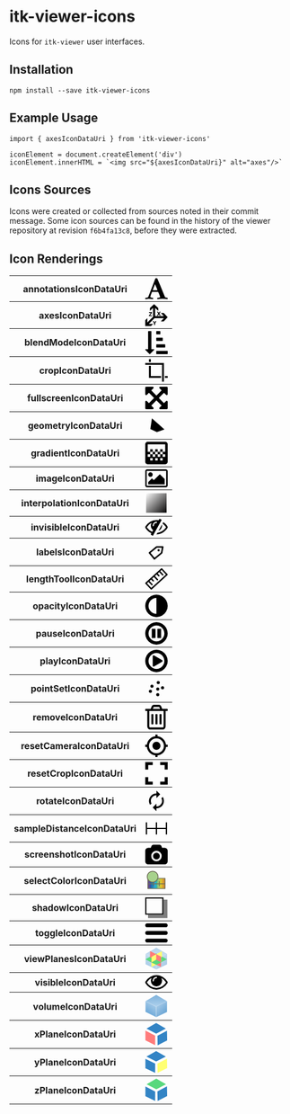 # itk-viewer-icons

Icons for `itk-viewer` user interfaces.

## Installation

```
npm install --save itk-viewer-icons
```

## Example Usage

```
import { axesIconDataUri } from 'itk-viewer-icons'

iconElement = document.createElement('div')
iconElement.innerHTML = `<img src="${axesIconDataUri}" alt="axes"/>`
```

## Icons Sources

Icons were created or collected from sources noted in their commit message.
Some icon sources can be found in the history of the viewer repository at
revision `f6b4fa13c8`, before they were extracted.

## Icon Renderings


<table>
  <tr>
    <th>annotationsIconDataUri</th>
    <th><img src="data:image/svg+xml,%3csvg xmlns='http://www.w3.org/2000/svg' viewBox='0 0 1664 1536'%3e%3cpath d='M725 431L555 881q33 0 136.5 2t160.5 2q19 0 57-2-87-253-184-452zM0 1536l2-79q23-7 56-12.5t57-10.5 49.5-14.5 44.5-29 31-50.5l237-616L757 0h128q8 14 11 21l205 480q33 78 106 257.5t114 274.5q15 34 58 144.5t72 168.5q20 45 35 57 19 15 88 29.5t84 20.5q6 38 6 57 0 4-.5 13t-.5 13q-63 0-190-8t-191-8q-76 0-215 7t-178 8q0-43 4-78l131-28q1 0 12.5-2.5t15.5-3.5 14.5-4.5 15-6.5 11-8 9-11 2.5-14q0-16-31-96.5t-72-177.5-42-100l-450-2q-26 58-76.5 195.5T382 1361q0 22 14 37.5t43.5 24.5 48.5 13.5 57 8.5 41 4q1 19 1 58 0 9-2 27-58 0-174.5-10T236 1514q-8 0-26.5 4t-21.5 4q-80 14-188 14z'/%3e%3c/svg%3e" width="40" alt="annotationsIconDataUri"/></th>
  </tr>
  <tr>
    <th>axesIconDataUri</th>
    <th><img src="data:image/svg+xml,%3csvg xmlns='http://www.w3.org/2000/svg' viewBox='0 0 43 41.91699981689453'%3e%3cpath d='M15 24.089V7.375L9 13V7.5L17 0l8 7.5V13l-6-5.625v15.542h16.625l-5.625-6h5.5l7.5 8-7.5 8H30l5.625-6H17.828l-11 11H15l-4 4H0v-11l4-4v8.172l11-11zm6.253 8.361L18.8 37.262v2.655h-1.707v-2.625l-2.346-4.842h1.921l1.195 2.785.17.61h.022l.165-.588 1.252-2.807h1.781zm8.267-10.533h-2.03l-1.308-2.432-.154-.5h-.021l-.175.522-1.314 2.41H22.48l2.42-3.733-2.207-3.734h2.079l1.083 2.239.227.63h.021l.235-.65 1.194-2.219h1.881l-2.235 3.702 2.342 3.765zm-16.48 1H6.96v-.985l3.875-5.095H7.28V15.45h5.76v.955L9.248 21.53h3.792v1.387z'/%3e%3c/svg%3e" width="40" alt="axesIconDataUri"/></th>
  </tr>
  <tr>
    <th>blendModeIconDataUri</th>
    <th><img src="data:image/svg+xml,%3csvg xmlns='http://www.w3.org/2000/svg' viewBox='0 0 1763.3333740234375 1792'%3e%3cpath d='M707.333 1440q0 12-10 24l-319 319q-10 9-23 9-12 0-23-9l-320-320q-15-16-7-35 8-20 30-20h192V32q0-14 9-23t23-9h192q14 0 23 9t9 23v1376h192q14 0 23 9t9 23zm1056 128v192q0 14-9 23t-23 9h-832q-14 0-23-9t-9-23v-192q0-14 9-23t23-9h832q14 0 23 9t9 23zm-192-512v192q0 14-9 23t-23 9h-640q-14 0-23-9t-9-23v-192q0-14 9-23t23-9h640q14 0 23 9t9 23zm-192-512v192q0 14-9 23t-23 9h-448q-14 0-23-9t-9-23V544q0-14 9-23t23-9h448q14 0 23 9t9 23zm-192-512v192q0 14-9 23t-23 9h-256q-14 0-23-9t-9-23V32q0-14 9-23t23-9h256q14 0 23 9t9 23z'/%3e%3c/svg%3e" width="40" alt="blendModeIconDataUri"/></th>
  </tr>
  <tr>
    <th>cropIconDataUri</th>
    <th><img src="data:image/svg+xml,%3csvg xmlns='http://www.w3.org/2000/svg' viewBox='0 0 384 384'%3e%3cpath d='M64 0h32v48H64zm32 288V112H64v208h208v-32zm240 0h48v32h-48z'/%3e%3cpath d='M0 64v32h288v288h32V64z'/%3e%3c/svg%3e" width="40" alt="cropIconDataUri"/></th>
  </tr>
  <tr>
    <th>fullscreenIconDataUri</th>
    <th><img src="data:image/svg+xml,%3csvg xmlns='http://www.w3.org/2000/svg' viewBox='0 0 1536 1536'%3e%3cpath d='M1283 413L928 768l355 355 144-144q29-31 70-14 39 17 39 59v448q0 26-19 45t-45 19h-448q-42 0-59-40-17-39 14-69l144-144-355-355-355 355 144 144q31 30 14 69-17 40-59 40H64q-26 0-45-19t-19-45v-448q0-42 40-59 39-17 69 14l144 144 355-355-355-355-144 144q-19 19-45 19-12 0-24-5-40-17-40-59V64q0-26 19-45T64 0h448q42 0 59 40 17 39-14 69L413 253l355 355 355-355-144-144q-31-30-14-69 17-40 59-40h448q26 0 45 19t19 45v448q0 42-39 59-13 5-25 5-26 0-45-19z'/%3e%3c/svg%3e" width="40" alt="fullscreenIconDataUri"/></th>
  </tr>
  <tr>
    <th>geometryIconDataUri</th>
    <th><img src="data:image/svg+xml,%3c%3fxml version='1.0' encoding='utf-8'%3f%3e %3c!-- Generator: Adobe Illustrator 23.0.1%2c SVG Export Plug-In . SVG Version: 6.00 Build 0) --%3e %3csvg version='1.1' id='Layer_1' xmlns='http://www.w3.org/2000/svg' xmlns:xlink='http://www.w3.org/1999/xlink' x='0px' y='0px' viewBox='0 0 100 100' style='enable-background:new 0 0 100 100%3b' xml:space='preserve'%3e %3cpolygon points='22.8%2c65.8 29.9%2c18.1 85.7%2c67.4 51.9%2c79.5 '/%3e %3c/svg%3e" width="40" alt="geometryIconDataUri"/></th>
  </tr>
  <tr>
    <th>gradientIconDataUri</th>
    <th><img src="data:image/svg+xml,%3csvg xmlns='http://www.w3.org/2000/svg' viewBox='0 0 36 36'%3e%3cpath d='M16 12h4v4h-4zm-4 4h4v4h-4zm8 0h4v4h-4zm4-4h4v4h-4zM8 12h4v4H8zM32 0H4C1.8 0 0 1.8 0 4v28c0 2.2 1.8 4 4 4h28c2.2 0 4-1.8 4-4V4c0-2.2-1.8-4-4-4zM12 30H8v-4h4v4zm8 0h-4v-4h4v4zm8 0h-4v-4h4v4zm4-14h-4v4h4v4h-4v-4h-4v4h-4v-4h-4v4h-4v-4H8v4H4v-4h4v-4H4V4h28v12z'/%3e%3c/svg%3e" width="40" alt="gradientIconDataUri"/></th>
  </tr>
  <tr>
    <th>imageIconDataUri</th>
    <th><img src="data:image/svg+xml,%3csvg xmlns='http://www.w3.org/2000/svg' viewBox='0 0 1920 1536'%3e%3cpath d='M640 448q0 80-56 136t-136 56-136-56-56-136 56-136 136-56 136 56 56 136zm1024 384v448H256v-192l320-320 160 160 512-512zm96-704H160q-13 0-22.5 9.5T128 160v1216q0 13 9.5 22.5t22.5 9.5h1600q13 0 22.5-9.5t9.5-22.5V160q0-13-9.5-22.5T1760 128zm160 32v1216q0 66-47 113t-113 47H160q-66 0-113-47T0 1376V160Q0 94 47 47T160 0h1600q66 0 113 47t47 113z'/%3e%3c/svg%3e" width="40" alt="imageIconDataUri"/></th>
  </tr>
  <tr>
    <th>interpolationIconDataUri</th>
    <th><img src="data:image/svg+xml,%3c%3fxml version='1.0' encoding='UTF-8' standalone='no'%3f%3e %3c!DOCTYPE svg PUBLIC '-//W3C//DTD SVG 1.1//EN' 'http://www.w3.org/Graphics/SVG/1.1/DTD/svg11.dtd'%3e %3csvg version='1.1' xmlns='http://www.w3.org/2000/svg' xmlns:xlink='http://www.w3.org/1999/xlink' preserveAspectRatio='xMidYMid meet' viewBox='24.474820143884916 11.75539568345329 107.73381294964032 102.35251798561154' width='102.73' height='97.35'%3e%3cdefs%3e%3cpath d='M26.47 13.76L129.21 13.76L129.21 111.11L26.47 111.11L26.47 13.76Z' id='a3ZYhJlju'%3e%3c/path%3e%3clinearGradient id='gradientbexcZGM80' gradientUnits='userSpaceOnUse' x1='27.65' y1='13.76' x2='129.21' y2='111.57'%3e%3cstop style='stop-color: white%3bstop-opacity: 1' offset='0%25'%3e%3c/stop%3e%3cstop style='stop-color: %23010000%3bstop-opacity: 1' offset='100%25'%3e%3c/stop%3e%3c/linearGradient%3e%3c/defs%3e%3cg%3e%3cg%3e%3cuse xlink:href='%23a3ZYhJlju' opacity='1' fill='url(%23gradientbexcZGM80)'%3e%3c/use%3e%3cg%3e%3cuse xlink:href='%23a3ZYhJlju' opacity='1' fill-opacity='0' stroke='white' stroke-width='4' stroke-opacity='1'%3e%3c/use%3e%3c/g%3e%3c/g%3e%3c/g%3e%3c/svg%3e" width="40" alt="interpolationIconDataUri"/></th>
  </tr>
  <tr>
    <th>invisibleIconDataUri</th>
    <th><img src="data:image/svg+xml,%3csvg xmlns='http://www.w3.org/2000/svg' viewBox='0 0 1792 1344'%3e%3cpath d='M555 1047l78-141q-87-63-136-159t-49-203q0-121 61-225-229 117-381 353 167 258 427 375zm389-759q0-20-14-34t-34-14q-125 0-214.5 89.5T592 544q0 20 14 34t34 14 34-14 14-34q0-86 61-147t147-61q20 0 34-14t14-34zm363-191q0 7-1 9-105 188-315 566t-316 567l-49 89q-10 16-28 16-12 0-134-70-16-10-16-28 0-12 44-87-143-65-263.5-173T20 741Q0 710 0 672t20-69q153-235 380-371T896 96q89 0 180 17l54-97q10-16 28-16 5 0 18 6t31 15.5 33 18.5 31.5 18.5T1291 70q16 10 16 27zm37 447q0 139-79 253.5T1056 962l280-502q8 45 8 84zm448 128q0 35-20 69-39 64-109 145-150 172-347.5 267T896 1248l74-132q212-18 392.5-137T1664 672q-115-179-282-294l63-112q95 64 182.5 153T1772 603q20 34 20 69z'/%3e%3c/svg%3e" width="40" alt="invisibleIconDataUri"/></th>
  </tr>
  <tr>
    <th>labelsIconDataUri</th>
    <th><img src="data:image/svg+xml,%3c%3fxml version='1.0' encoding='utf-8'%3f%3e %3csvg version='1.1' id='Layer_1' xmlns='http://www.w3.org/2000/svg' xmlns:xlink='http://www.w3.org/1999/xlink' x='0px' y='0px' viewBox='0 0 100 100' style='enable-background:new 0 0 100 100%3b' xml:space='preserve'%3e %3ccircle cx='59.6' cy='42.7' r='4.9'/%3e %3cpath d='M41.1%2c84.2c-1%2c0-2-0.4-2.7-1.3l-22-26.7c-1.2-1.5-1-3.7%2c0.5-4.9l31.9-26.4c0.6-0.5%2c1.4-0.8%2c2.2-0.8c0%2c0%2c0%2c0%2c0%2c0l27.1%2c0.1 c1%2c0%2c2%2c0.5%2c2.7%2c1.3c0.7%2c0.8%2c0.9%2c1.9%2c0.7%2c2.9L76.5%2c55c-0.2%2c0.8-0.6%2c1.5-1.2%2c2L43.3%2c83.4C42.7%2c83.9%2c41.9%2c84.2%2c41.1%2c84.2z M24%2c54.5 l17.6%2c21.3l28.3-23.3l4-21.2l-21.6-0.1L24%2c54.5z'/%3e %3c/svg%3e" width="40" alt="labelsIconDataUri"/></th>
  </tr>
  <tr>
    <th>lengthToolIconDataUri</th>
    <th><img src="data:image/svg+xml,%3c%3fxml version='1.0' encoding='UTF-8' standalone='no'%3f%3e %3csvg xmlns:dc='http://purl.org/dc/elements/1.1/' xmlns:cc='http://creativecommons.org/ns%23' xmlns:rdf='http://www.w3.org/1999/02/22-rdf-syntax-ns%23' xmlns:svg='http://www.w3.org/2000/svg' xmlns='http://www.w3.org/2000/svg' version='1.1' id='svg2' viewBox='0 0 62.221396 60.130392' height='16.970133mm' width='17.560261mm'%3e %3cdefs id='defs4' /%3e %3cmetadata id='metadata7'%3e %3crdf:RDF%3e %3ccc:Work rdf:about=''%3e %3cdc:format%3eimage/svg%2bxml%3c/dc:format%3e %3cdc:type rdf:resource='http://purl.org/dc/dcmitype/StillImage' /%3e %3cdc:title%3e%3c/dc:title%3e %3c/cc:Work%3e %3c/rdf:RDF%3e %3c/metadata%3e %3cg transform='translate(-204.3732%2c-426.67465)' id='layer1'%3e %3crect transform='matrix(0.67893789%2c0.73419571%2c-0.73419571%2c0.67893789%2c0%2c0)' y='107.51627' x='484.44534' height='59.38089' width='21.540062' id='rect4140' style='fill:none%3bfill-opacity:1%3bstroke:black%3bstroke-width:4%3bstroke-linecap:round%3bstroke-linejoin:round%3bstroke-miterlimit:4%3bstroke-dasharray:none%3bstroke-dashoffset:0%3bstroke-opacity:1' /%3e %3cpath id='path4148' d='m 243.29116%2c434.92064 c 3.16419%2c3.42172 6.32839%2c6.84344 9.49258%2c10.26516' style='fill:none%3bfill-rule:evenodd%3bstroke:black%3bstroke-width:4%3bstroke-linecap:round%3bstroke-linejoin:miter%3bstroke-miterlimit:4%3bstroke-dasharray:none%3bstroke-opacity:1' /%3e %3cpath id='path4148-3-5' d='m 236.26734%2c441.53481 c 1.96377%2c2.12361 3.92755%2c4.24722 5.89132%2c6.37082' style='fill:none%3bfill-rule:evenodd%3bstroke:black%3bstroke-width:4%3bstroke-linecap:round%3bstroke-linejoin:miter%3bstroke-miterlimit:4%3bstroke-dasharray:none%3bstroke-opacity:1' /%3e %3cpath id='path4148-3' d='m 228.61436%2c448.49077 c 3.16419%2c3.42172 6.32839%2c6.84345 9.49259%2c10.26516' style='fill:none%3bfill-rule:evenodd%3bstroke:black%3bstroke-width:4%3bstroke-linecap:round%3bstroke-linejoin:miter%3bstroke-miterlimit:4%3bstroke-dasharray:none%3bstroke-opacity:1' /%3e %3cpath id='path4148-3-5-5' d='m 220.76246%2c455.75236 c 1.96378%2c2.12361 3.92756%2c4.24721 5.89133%2c6.37081' style='fill:none%3bfill-rule:evenodd%3bstroke:black%3bstroke-width:4%3bstroke-linecap:round%3bstroke-linejoin:miter%3bstroke-miterlimit:4%3bstroke-dasharray:none%3bstroke-opacity:1' /%3e %3cpath id='path4148-6' d='m 213.55887%2c462.41313 c 3.16419%2c3.42173 6.32839%2c6.84345 9.49258%2c10.26518' style='fill:none%3bfill-rule:evenodd%3bstroke:black%3bstroke-width:4%3bstroke-linecap:round%3bstroke-linejoin:miter%3bstroke-miterlimit:4%3bstroke-dasharray:none%3bstroke-opacity:1' /%3e %3c/g%3e %3c/svg%3e" width="40" alt="lengthToolIconDataUri"/></th>
  </tr>
  <tr>
    <th>opacityIconDataUri</th>
    <th><img src="data:image/svg+xml,%3csvg xmlns='http://www.w3.org/2000/svg' viewBox='0 0 1536 1536'%3e%3cpath d='M768 1312V224q-148 0-273 73T297 495t-73 273 73 273 198 198 273 73zm768-544q0 209-103 385.5T1153.5 1433 768 1536t-385.5-103T103 1153.5 0 768t103-385.5T382.5 103 768 0t385.5 103T1433 382.5 1536 768z'/%3e%3c/svg%3e" width="40" alt="opacityIconDataUri"/></th>
  </tr>
  <tr>
    <th>pauseIconDataUri</th>
    <th><img src="data:image/svg+xml,%3csvg xmlns='http://www.w3.org/2000/svg' viewBox='0 0 1536 1536'%3e%3cpath d='M768 0q209 0 385.5 103T1433 382.5 1536 768t-103 385.5-279.5 279.5T768 1536t-385.5-103T103 1153.5 0 768t103-385.5T382.5 103 768 0zm0 1312q148 0 273-73t198-198 73-273-73-273-198-198-273-73-273 73-198 198-73 273 73 273 198 198 273 73zm96-224q-14 0-23-9t-9-23V480q0-14 9-23t23-9h192q14 0 23 9t9 23v576q0 14-9 23t-23 9H864zm-384 0q-14 0-23-9t-9-23V480q0-14 9-23t23-9h192q14 0 23 9t9 23v576q0 14-9 23t-23 9H480z'/%3e%3c/svg%3e" width="40" alt="pauseIconDataUri"/></th>
  </tr>
  <tr>
    <th>playIconDataUri</th>
    <th><img src="data:image/svg+xml,%3csvg xmlns='http://www.w3.org/2000/svg' viewBox='0 0 1536 1536'%3e%3cpath d='M1184 768q0 37-32 55l-544 320q-15 9-32 9-16 0-32-8-32-19-32-56V448q0-37 32-56 33-18 64 1l544 320q32 18 32 55zm128 0q0-148-73-273t-198-198-273-73-273 73-198 198-73 273 73 273 198 198 273 73 273-73 198-198 73-273zm224 0q0 209-103 385.5T1153.5 1433 768 1536t-385.5-103T103 1153.5 0 768t103-385.5T382.5 103 768 0t385.5 103T1433 382.5 1536 768z'/%3e%3c/svg%3e" width="40" alt="playIconDataUri"/></th>
  </tr>
  <tr>
    <th>pointSetIconDataUri</th>
    <th><img src="data:image/svg+xml,%3c%3fxml version='1.0' encoding='utf-8'%3f%3e %3c!-- Generator: Adobe Illustrator 23.0.1%2c SVG Export Plug-In . SVG Version: 6.00 Build 0) --%3e %3csvg version='1.1' id='Layer_1' xmlns='http://www.w3.org/2000/svg' xmlns:xlink='http://www.w3.org/1999/xlink' x='0px' y='0px' viewBox='0 0 100 100' style='enable-background:new 0 0 100 100%3b' xml:space='preserve'%3e %3ccircle cx='58.1' cy='23.5' r='6.9'/%3e %3ccircle cx='55.8' cy='52.5' r='6.9'/%3e %3ccircle cx='30' cy='39.8' r='6.9'/%3e %3ccircle cx='23.1' cy='62.6' r='6.9'/%3e %3ccircle cx='55.8' cy='77.6' r='6.9'/%3e %3ccircle cx='77.2' cy='46.7' r='6.9'/%3e %3c/svg%3e" width="40" alt="pointSetIconDataUri"/></th>
  </tr>
  <tr>
    <th>removeIconDataUri</th>
    <th><img src="data:image/svg+xml,%3csvg xmlns='http://www.w3.org/2000/svg' viewBox='0 0 1408 1536'%3e%3cpath d='M512 608v576q0 14-9 23t-23 9h-64q-14 0-23-9t-9-23V608q0-14 9-23t23-9h64q14 0 23 9t9 23zm256 0v576q0 14-9 23t-23 9h-64q-14 0-23-9t-9-23V608q0-14 9-23t23-9h64q14 0 23 9t9 23zm256 0v576q0 14-9 23t-23 9h-64q-14 0-23-9t-9-23V608q0-14 9-23t23-9h64q14 0 23 9t9 23zm128 724V384H256v948q0 22 7 40.5t14.5 27 10.5 8.5h832q3 0 10.5-8.5t14.5-27 7-40.5zM480 256h448l-48-117q-7-9-17-11H546q-10 2-17 11zm928 32v64q0 14-9 23t-23 9h-96v948q0 83-47 143.5t-113 60.5H288q-66 0-113-58.5T128 1336V384H32q-14 0-23-9t-9-23v-64q0-14 9-23t23-9h309l70-167q15-37 54-63t79-26h320q40 0 79 26t54 63l70 167h309q14 0 23 9t9 23z'/%3e%3c/svg%3e" width="40" alt="removeIconDataUri"/></th>
  </tr>
  <tr>
    <th>resetCameraIconDataUri</th>
    <th><img src="data:image/svg+xml,%3csvg xmlns='http://www.w3.org/2000/svg' viewBox='0 0 448 448'%3e%3cpath d='M224 144c-44.004 0-80.001 36-80.001 80 0 44.004 35.997 80 80.001 80 44.005 0 79.999-35.996 79.999-80 0-44-35.994-80-79.999-80zm190.938 58.667c-9.605-88.531-81.074-160-169.605-169.599V0h-42.666v33.067c-88.531 9.599-160 81.068-169.604 169.599H0v42.667h33.062c9.604 88.531 81.072 160 169.604 169.604V448h42.666v-33.062c88.531-9.604 160-81.073 169.605-169.604H448v-42.667h-33.062zM224 373.333c-82.137 0-149.334-67.198-149.334-149.333 0-82.136 67.197-149.333 149.334-149.333 82.135 0 149.332 67.198 149.332 149.333S306.135 373.333 224 373.333z'/%3e%3c/svg%3e" width="40" alt="resetCameraIconDataUri"/></th>
  </tr>
  <tr>
    <th>resetCropIconDataUri</th>
    <th><img src="data:image/svg+xml,%3csvg xmlns='http://www.w3.org/2000/svg' viewBox='0 0 384 384'%3e%3cpath d='M332.795 332.8H256V384h128V256h-51.205zm.005-281.595V128H384V0H256v51.205zM51.205 51.2H128V0H0v128h51.205zM51.2 332.795V256H0v128h128v-51.205z'/%3e%3c/svg%3e" width="40" alt="resetCropIconDataUri"/></th>
  </tr>
  <tr>
    <th>rotateIconDataUri</th>
    <th><img src="data:image/svg+xml,%3csvg xmlns='http://www.w3.org/2000/svg' width='24' height='24' viewBox='0 0 24 24'%3e%3cpath d='M12 6v3l4-4-4-4v3c-4.42 0-8 3.58-8 8 0 1.57.46 3.03 1.24 4.26L6.7 14.8c-.45-.83-.7-1.79-.7-2.8 0-3.31 2.69-6 6-6zm6.76 1.74L17.3 9.2c.44.84.7 1.79.7 2.8 0 3.31-2.69 6-6 6v-3l-4 4 4 4v-3c4.42 0 8-3.58 8-8 0-1.57-.46-3.03-1.24-4.26z'/%3e%3c/svg%3e" width="40" alt="rotateIconDataUri"/></th>
  </tr>
  <tr>
    <th>sampleDistanceIconDataUri</th>
    <th><img src="data:image/svg+xml,%3csvg viewBox='0 0 180 180' xmlns='http://www.w3.org/2000/svg'%3e%3cg stroke='black' stroke-width='10' fill='none' fill-rule='evenodd' stroke-linecap='square'%3e%3cpath d='M10 90h160M10 133.488V47M170 133.488V47M90 133.488V47'/%3e%3c/g%3e%3c/svg%3e" width="40" alt="sampleDistanceIconDataUri"/></th>
  </tr>
  <tr>
    <th>screenshotIconDataUri</th>
    <th><img src="data:image/svg+xml,%3csvg xmlns='http://www.w3.org/2000/svg' viewBox='0 0 1920 1664'%3e%3cpath d='M960 672q119 0 203.5 84.5T1248 960t-84.5 203.5T960 1248t-203.5-84.5T672 960t84.5-203.5T960 672zm704-416q106 0 181 75t75 181v896q0 106-75 181t-181 75H256q-106 0-181-75T0 1408V512q0-106 75-181t181-75h224l51-136q19-49 69.5-84.5T704 0h512q53 0 103.5 35.5T1389 120l51 136h224zM960 1408q185 0 316.5-131.5T1408 960t-131.5-316.5T960 512 643.5 643.5 512 960t131.5 316.5T960 1408z'/%3e%3c/svg%3e" width="40" alt="screenshotIconDataUri"/></th>
  </tr>
  <tr>
    <th>selectColorIconDataUri</th>
    <th><img src="data:image/svg+xml,%3csvg id='Layer_1' data-name='Layer 1' xmlns='http://www.w3.org/2000/svg' viewBox='0 0 64 64'%3e%3ctitle%3eSVG_Artboards%3c/title%3e%3crect x='17.52' y='15.45' width='28.97' height='49.1' transform='translate(72 8) rotate(90)' style='fill:%23a7d28c%3bstroke:%236f6f59%3bstroke-linecap:round%3bstroke-linejoin:round%3bstroke-width:2.2536px'/%3e%3crect x='8.56' y='26.62' width='2.96' height='26.71' style='fill:%23603c89'/%3e%3crect x='11.52' y='26.62' width='2.96' height='26.71' style='fill:%2346449b'/%3e%3crect x='14.42' y='26.62' width='2.96' height='26.71' style='fill:%232a5aa8'/%3e%3crect x='17.38' y='26.62' width='2.96' height='26.71' style='fill:%230c71b8'/%3e%3crect x='20.36' y='26.62' width='2.96' height='26.71' style='fill:%230d7fc2'/%3e%3crect x='23.32' y='26.62' width='2.96' height='26.71' style='fill:%23198ece'/%3e%3crect x='26.22' y='26.62' width='2.96' height='26.71' style='fill:%2325a1db'/%3e%3crect x='29.18' y='26.62' width='2.96' height='26.71' style='fill:%2312b2d2'/%3e%3crect x='32.19' y='26.62' width='2.96' height='26.71' style='fill:%234bb88e'/%3e%3crect x='23.21' y='38.49' width='26.71' height='2.96' transform='translate(76.54 3.41) rotate(90)' style='fill:%2398c37e'/%3e%3crect x='26.17' y='38.49' width='26.71' height='2.96' transform='translate(79.5 0.45) rotate(90)' style='fill:%23a4c661'/%3e%3crect x='29.07' y='38.49' width='26.71' height='2.96' transform='translate(82.4 -2.45) rotate(90)' style='fill:%23c6c835'/%3e%3crect x='32.03' y='38.49' width='26.71' height='2.96' transform='translate(85.36 -5.41) rotate(90)' style='fill:%23e8c61d'/%3e%3crect x='35.01' y='38.49' width='26.71' height='2.96' transform='translate(88.34 -8.39) rotate(90)' style='fill:%23e2ae27'/%3e%3crect x='37.97' y='38.49' width='26.71' height='2.96' transform='translate(91.3 -11.35) rotate(90)' style='fill:%23dc9a2a'/%3e%3crect x='40.87' y='38.49' width='26.71' height='2.96' transform='translate(94.2 -14.25) rotate(90)' style='fill:%23c58338'/%3e%3cline x1='23.49' y1='34.89' x2='23.49' y2='46.71' style='fill:none%3bstroke:%236f6f59%3bstroke-linecap:round%3bstroke-linejoin:round%3bstroke-width:2.2536px'/%3e%3cline x1='39.95' y1='34.89' x2='39.95' y2='46.71' style='fill:none%3bstroke:%236f6f59%3bstroke-linecap:round%3bstroke-linejoin:round%3bstroke-width:2.2536px'/%3e%3cline x1='56.07' y1='40.8' x2='8.94' y2='40.8' style='fill:none%3bstroke:%236f6f59%3bstroke-linecap:round%3bstroke-linejoin:round%3bstroke-width:2.2536px'/%3e%3ccircle cx='21.12' cy='20.63' r='15.5' style='fill:%23a7d28c%3bstroke:%236f6f59%3bstroke-linecap:round%3bstroke-linejoin:round%3bstroke-width:2.2536px'/%3e%3c/svg%3e" width="40" alt="selectColorIconDataUri"/></th>
  </tr>
  <tr>
    <th>shadowIconDataUri</th>
    <th><img src="data:image/svg+xml,%3c%3fxml version='1.0' encoding='UTF-8' standalone='no'%3f%3e %3c!DOCTYPE svg PUBLIC '-//W3C//DTD SVG 1.1//EN' 'http://www.w3.org/Graphics/SVG/1.1/DTD/svg11.dtd'%3e %3csvg version='1.1' xmlns='http://www.w3.org/2000/svg' xmlns:xlink='http://www.w3.org/1999/xlink' preserveAspectRatio='xMidYMid meet' viewBox='15 15 75.15107913669064 70.19424460431657' width='61.15' height='59.19'%3e%3cdefs%3e%3cpath d='M15 15L76.15 15L76.15 74.19L15 74.19L15 15Z' id='a28rcsTDH'%3e%3c/path%3e%3cclipPath id='clipa5ipCW0hFw'%3e%3cuse xlink:href='%23a28rcsTDH' opacity='1'%3e%3c/use%3e%3c/clipPath%3e%3c/defs%3e%3cg%3e%3cg%3e%3cg%3e%3cfilter id='shadow11528463' x='-5' y='-5' width='113.15' height='108.19' filterUnits='userSpaceOnUse' primitiveUnits='userSpaceOnUse'%3e%3cfeFlood%3e%3c/feFlood%3e%3cfeComposite in2='SourceAlpha' operator='in'%3e%3c/feComposite%3e%3cfeGaussianBlur stdDeviation='1'%3e%3c/feGaussianBlur%3e%3cfeOffset dx='12' dy='9' result='afterOffset'%3e%3c/feOffset%3e%3cfeFlood flood-color='black' flood-opacity='0.5'%3e%3c/feFlood%3e%3cfeComposite in2='afterOffset' operator='in'%3e%3c/feComposite%3e%3cfeMorphology operator='dilate' radius='1'%3e%3c/feMorphology%3e%3cfeComposite in2='SourceAlpha' operator='out'%3e%3c/feComposite%3e%3c/filter%3e%3cpath d='M15 15L76.15 15L76.15 74.19L15 74.19L15 15Z' id='ciVjyGjh3' fill='white' fill-opacity='1' filter='url(%23shadow11528463)'%3e%3c/path%3e%3c/g%3e%3cuse xlink:href='%23a28rcsTDH' opacity='1' fill='white' fill-opacity='0'%3e%3c/use%3e%3cg clip-path='url(%23clipa5ipCW0hFw)'%3e%3cuse xlink:href='%23a28rcsTDH' opacity='1' fill-opacity='0' stroke='black' stroke-width='8' stroke-opacity='1'%3e%3c/use%3e%3c/g%3e%3c/g%3e%3c/g%3e%3c/svg%3e" width="40" alt="shadowIconDataUri"/></th>
  </tr>
  <tr>
    <th>toggleIconDataUri</th>
    <th><img src="data:image/svg+xml,%3csvg xmlns='http://www.w3.org/2000/svg' viewBox='0 0 384 320'%3e%3cpath d='M353.4 128H30.6C13.7 128 0 142.3 0 160s13.7 32 30.6 32h322.8c16.9 0 30.6-14.3 30.6-32s-13.7-32-30.6-32zm0-128H30.6C13.7 0 0 14.3 0 32s13.7 32 30.6 32h322.8c16.9 0 30.6-14.3 30.6-32S370.3 0 353.4 0zm0 256H30.6C13.7 256 0 270.3 0 288s13.7 32 30.6 32h322.8c16.9 0 30.6-14.3 30.6-32s-13.7-32-30.6-32z'/%3e%3c/svg%3e" width="40" alt="toggleIconDataUri"/></th>
  </tr>
  <tr>
    <th>viewPlanesIconDataUri</th>
    <th><img src="data:image/svg+xml,%3c%3fxml version='1.0' encoding='UTF-8' standalone='no'%3f%3e %3c!DOCTYPE svg PUBLIC '-//W3C//DTD SVG 1.1//EN' 'http://www.w3.org/Graphics/SVG/1.1/DTD/svg11.dtd'%3e %3csvg version='1.1' xmlns='http://www.w3.org/2000/svg' xmlns:xlink='http://www.w3.org/1999/xlink' preserveAspectRatio='xMidYMid meet' viewBox='31.654362741230607 28.850229150738443 113.67896134435179 115.80278931174794' width='109.68' height='111.8'%3e%3cdefs%3e%3cpath d='M87.79 29.85L142.33 61.23L87.79 89.05L33.24 61.23L87.79 29.85Z' id='b6gn5Ph4a'%3e%3c/path%3e%3clinearGradient id='gradientc5ieAzTlrB' gradientUnits='userSpaceOnUse' x1='87.79' y1='88.11' x2='86.79' y2='15.31'%3e%3cstop style='stop-color: %238dbee6%3bstop-opacity: 1' offset='0%25'%3e%3c/stop%3e%3cstop style='stop-color: %233384c5%3bstop-opacity: 1' offset='100%25'%3e%3c/stop%3e%3c/linearGradient%3e%3cpath d='M87.79 141.63L33.24 115L33.24 61.17L87.79 88.83L87.79 141.63Z' id='bcpTLWFe1'%3e%3c/path%3e%3clinearGradient id='gradienta1vdPb9Tx' gradientUnits='userSpaceOnUse' x1='86.52' y1='89.05' x2='58.85' y2='125.96'%3e%3cstop style='stop-color: %237bb2de%3bstop-opacity: 1' offset='0%25'%3e%3c/stop%3e%3cstop style='stop-color: %233789cb%3bstop-opacity: 1' offset='100%25'%3e%3c/stop%3e%3c/linearGradient%3e%3cpath d='M142.33 115.48L142.31 61.17L87.77 88.26L87.8 141.65L142.33 115.48Z' id='doqFZ6o0V'%3e%3c/path%3e%3clinearGradient id='gradientb6QK8E71A' gradientUnits='userSpaceOnUse' x1='87.77' y1='89.05' x2='125.07' y2='123.31'%3e%3cstop style='stop-color: %237db2dd%3bstop-opacity: 1' offset='0%25'%3e%3c/stop%3e%3cstop style='stop-color: %233384c5%3bstop-opacity: 1' offset='100%25'%3e%3c/stop%3e%3c/linearGradient%3e%3cpath d='M87.2 58.24L141.75 89.62L87.2 117.43L32.65 89.62L87.2 58.24Z' id='dDpnVVPsa'%3e%3c/path%3e%3cpath d='M117.39 102.02L116.4 47.72L62.36 75.78L63.33 129.16L117.39 102.02Z' id='b2LmEtWKW7'%3e%3c/path%3e%3cpath d='M111.39 129L54.95 100.95L56.3 47.13L112.71 76.21L111.39 129Z' id='a2vWKwK9hV'%3e%3c/path%3e%3cpath d='M87.18 91.77L87.39 62.98L63.46 77.15L63.25 105.45L87.18 91.77Z' id='blEPHXHzV'%3e%3c/path%3e%3cpath d='M87.7 91.5L112.05 105.3L87.7 117.53L63.35 105.3L87.7 91.5Z' id='d10FgvNsKq'%3e%3c/path%3e%3cpath d='M53.45 81.07L63.41 91.93L63.21 105.2L53.84 95.8L53.45 81.07Z' id='b4fb7ce3g6'%3e%3c/path%3e%3cpath d='M54.34 78L63.46 82.93L63.26 92.41L54.68 88.36L54.34 78Z' id='b4t14UEF2B'%3e%3c/path%3e%3cpath d='M45.58 84.93L58.54 91.93L62.69 104.55L50.76 98.72L45.58 84.93Z' id='b7nuEYAotU'%3e%3c/path%3e%3cpath d='M117.88 95.3L117.38 101.98L112.01 104.88L112.16 98.78L117.88 95.3Z' id='cbfwgDbHI'%3e%3c/path%3e%3cpath d='M118.38 75.8L117.88 82.48L112.51 85.38L112.66 79.28L118.38 75.8Z' id='a7u7rrS51C'%3e%3c/path%3e%3cpath d='M118.08 83.3L117.58 89.98L112.21 92.88L112.36 86.78L118.08 83.3Z' id='b2cAudVEyd'%3e%3c/path%3e%3cpath d='M117.98 89.2L117.48 95.88L112.11 98.78L112.26 92.68L117.98 89.2Z' id='hMEdWtW14'%3e%3c/path%3e%3cpath d='M112.44 88.87L118.08 85.26L118.09 79.16L112.79 82.18L112.44 88.87Z' id='d6AqxDBdCj'%3e%3c/path%3e%3c/defs%3e%3cg%3e%3cg%3e%3cuse xlink:href='%23b6gn5Ph4a' opacity='0.4' fill='url(%23gradientc5ieAzTlrB)'%3e%3c/use%3e%3c/g%3e%3cg%3e%3cuse xlink:href='%23bcpTLWFe1' opacity='0.4' fill='url(%23gradienta1vdPb9Tx)'%3e%3c/use%3e%3cg%3e%3cuse xlink:href='%23bcpTLWFe1' opacity='0.4' fill-opacity='0' stroke='white' stroke-width='1' stroke-opacity='1'%3e%3c/use%3e%3c/g%3e%3c/g%3e%3cg%3e%3cuse xlink:href='%23doqFZ6o0V' opacity='0.4' fill='url(%23gradientb6QK8E71A)'%3e%3c/use%3e%3cg%3e%3cuse xlink:href='%23doqFZ6o0V' opacity='0.4' fill-opacity='0' stroke='white' stroke-width='1' stroke-opacity='1'%3e%3c/use%3e%3c/g%3e%3c/g%3e%3cg%3e%3cuse xlink:href='%23dDpnVVPsa' opacity='1' fill='%2359d87d' fill-opacity='1'%3e%3c/use%3e%3c/g%3e%3cg%3e%3cuse xlink:href='%23b2LmEtWKW7' opacity='1' fill='%23ffff72' fill-opacity='1'%3e%3c/use%3e%3c/g%3e%3cg%3e%3cuse xlink:href='%23a2vWKwK9hV' opacity='1' fill='%23ff7b7b' fill-opacity='1'%3e%3c/use%3e%3c/g%3e%3cg%3e%3cuse xlink:href='%23blEPHXHzV' opacity='1' fill='%23ffff72' fill-opacity='1'%3e%3c/use%3e%3c/g%3e%3cg%3e%3cuse xlink:href='%23d10FgvNsKq' opacity='1' fill='%2359d87d' fill-opacity='1'%3e%3c/use%3e%3c/g%3e%3cg%3e%3cuse xlink:href='%23b4fb7ce3g6' opacity='1' fill='%2359d87d' fill-opacity='1'%3e%3c/use%3e%3c/g%3e%3cg%3e%3cuse xlink:href='%23b4t14UEF2B' opacity='1' fill='%2359d87d' fill-opacity='1'%3e%3c/use%3e%3c/g%3e%3cg%3e%3cuse xlink:href='%23b7nuEYAotU' opacity='1' fill='%2359d87d' fill-opacity='1'%3e%3c/use%3e%3c/g%3e%3cg%3e%3cuse xlink:href='%23cbfwgDbHI' opacity='1' fill='%2359d87d' fill-opacity='1'%3e%3c/use%3e%3c/g%3e%3cg%3e%3cuse xlink:href='%23a7u7rrS51C' opacity='1' fill='%2359d87d' fill-opacity='1'%3e%3c/use%3e%3c/g%3e%3cg%3e%3cuse xlink:href='%23b2cAudVEyd' opacity='1' fill='%2359d87d' fill-opacity='1'%3e%3c/use%3e%3c/g%3e%3cg%3e%3cuse xlink:href='%23hMEdWtW14' opacity='1' fill='%2359d87d' fill-opacity='1'%3e%3c/use%3e%3c/g%3e%3cg%3e%3cuse xlink:href='%23d6AqxDBdCj' opacity='1' fill='%2359d87d' fill-opacity='1'%3e%3c/use%3e%3c/g%3e%3c/g%3e%3c/svg%3e" width="40" alt="viewPlanesIconDataUri"/></th>
  </tr>
  <tr>
    <th>visibleIconDataUri</th>
    <th><img src="data:image/svg+xml,%3csvg xmlns='http://www.w3.org/2000/svg' viewBox='0 0 1792 1152'%3e%3cpath d='M1664 576q-152-236-381-353 61 104 61 225 0 185-131.5 316.5T896 896 579.5 764.5 448 448q0-121 61-225-229 117-381 353 133 205 333.5 326.5T896 1024t434.5-121.5T1664 576zM944 192q0-20-14-34t-34-14q-125 0-214.5 89.5T592 448q0 20 14 34t34 14 34-14 14-34q0-86 61-147t147-61q20 0 34-14t14-34zm848 384q0 34-20 69-140 230-376.5 368.5T896 1152t-499.5-139T20 645Q0 610 0 576t20-69q140-229 376.5-368T896 0t499.5 139T1772 507q20 35 20 69z'/%3e%3c/svg%3e" width="40" alt="visibleIconDataUri"/></th>
  </tr>
  <tr>
    <th>volumeIconDataUri</th>
    <th><img src="data:image/svg+xml,%3c%3fxml version='1.0' encoding='UTF-8' standalone='no'%3f%3e %3c!DOCTYPE svg PUBLIC '-//W3C//DTD SVG 1.1//EN' 'http://www.w3.org/Graphics/SVG/1.1/DTD/svg11.dtd'%3e %3csvg version='1.1' xmlns='http://www.w3.org/2000/svg' xmlns:xlink='http://www.w3.org/1999/xlink' preserveAspectRatio='xMidYMid meet' viewBox='17.242414994673346 15 113.09090909090907 115.80278931174797' width='109.09' height='111.8'%3e%3cdefs%3e%3cpath d='M72.79 16L127.33 47.38L72.79 75.19L18.24 47.38L72.79 16Z' id='ahuegR4Z7'%3e%3c/path%3e%3clinearGradient id='gradientg1v0yQ7cPQ' gradientUnits='userSpaceOnUse' x1='72.79' y1='74.26' x2='71.79' y2='1.46'%3e%3cstop style='stop-color: %238dbee6%3bstop-opacity: 1' offset='0%25'%3e%3c/stop%3e%3cstop style='stop-color: %233384c5%3bstop-opacity: 1' offset='100%25'%3e%3c/stop%3e%3c/linearGradient%3e%3cpath d='M72.79 127.78L18.24 101.15L18.24 47.32L72.79 74.98L72.79 127.78Z' id='apgu3VIlv'%3e%3c/path%3e%3clinearGradient id='gradientbx3q582Ag' gradientUnits='userSpaceOnUse' x1='71.52' y1='75.19' x2='43.85' y2='112.11'%3e%3cstop style='stop-color: %237bb2de%3bstop-opacity: 1' offset='0%25'%3e%3c/stop%3e%3cstop style='stop-color: %233789cb%3bstop-opacity: 1' offset='100%25'%3e%3c/stop%3e%3c/linearGradient%3e%3cpath d='M127.33 101.63L127.31 47.32L72.77 74.41L72.8 127.8L127.33 101.63Z' id='czTPGmX6c'%3e%3c/path%3e%3clinearGradient id='gradiente44kLH46ez' gradientUnits='userSpaceOnUse' x1='72.77' y1='75.19' x2='110.07' y2='109.46'%3e%3cstop style='stop-color: %237db2dd%3bstop-opacity: 1' offset='0%25'%3e%3c/stop%3e%3cstop style='stop-color: %233384c5%3bstop-opacity: 1' offset='100%25'%3e%3c/stop%3e%3c/linearGradient%3e%3c/defs%3e%3cg%3e%3cg%3e%3cuse xlink:href='%23ahuegR4Z7' opacity='0.7' fill='url(%23gradientg1v0yQ7cPQ)'%3e%3c/use%3e%3c/g%3e%3cg%3e%3cuse xlink:href='%23apgu3VIlv' opacity='0.7' fill='url(%23gradientbx3q582Ag)'%3e%3c/use%3e%3cg%3e%3cuse xlink:href='%23apgu3VIlv' opacity='0.7' fill-opacity='0' stroke='white' stroke-width='1' stroke-opacity='1'%3e%3c/use%3e%3c/g%3e%3c/g%3e%3cg%3e%3cuse xlink:href='%23czTPGmX6c' opacity='0.7' fill='url(%23gradiente44kLH46ez)'%3e%3c/use%3e%3cg%3e%3cuse xlink:href='%23czTPGmX6c' opacity='0.7' fill-opacity='0' stroke='white' stroke-width='1' stroke-opacity='1'%3e%3c/use%3e%3c/g%3e%3c/g%3e%3c/g%3e%3c/svg%3e" width="40" alt="volumeIconDataUri"/></th>
  </tr>
  <tr>
    <th>xPlaneIconDataUri</th>
    <th><img src="data:image/svg+xml,%3c%3fxml version='1.0' encoding='UTF-8' standalone='no'%3f%3e %3c!DOCTYPE svg PUBLIC '-//W3C//DTD SVG 1.1//EN' 'http://www.w3.org/Graphics/SVG/1.1/DTD/svg11.dtd'%3e %3csvg version='1.1' xmlns='http://www.w3.org/2000/svg' xmlns:xlink='http://www.w3.org/1999/xlink' preserveAspectRatio='xMidYMid meet' viewBox='23.526450466849894 25.20464974120776 126.86556872931914 128.62412323660308' width='122.87' height='124.62'%3e%3cdefs%3e%3cpath d='M85.45 26.2L140 57.58L85.45 85.4L30.91 57.58L85.45 26.2Z' id='bljQJJOjU'%3e%3c/path%3e%3cpath d='M79.53 149.62L24.53 122.78L24.62 68.7L79.62 96.58L79.53 149.62Z' id='a2OxwluQL6'%3e%3c/path%3e%3cpath d='M147.39 123.62L146.4 69.17L92.61 97.3L93.59 150.83L147.39 123.62Z' id='a4nIltkDon'%3e%3c/path%3e%3c/defs%3e%3cg%3e%3cg%3e%3cuse xlink:href='%23bljQJJOjU' opacity='1' fill='%233384c5' fill-opacity='1'%3e%3c/use%3e%3c/g%3e%3cg%3e%3cuse xlink:href='%23a2OxwluQL6' opacity='1' fill='%23ff7b7b' fill-opacity='1'%3e%3c/use%3e%3c/g%3e%3cg%3e%3cuse xlink:href='%23a4nIltkDon' opacity='1' fill='%233384c5' fill-opacity='1'%3e%3c/use%3e%3c/g%3e%3c/g%3e%3c/svg%3e" width="40" alt="xPlaneIconDataUri"/></th>
  </tr>
  <tr>
    <th>yPlaneIconDataUri</th>
    <th><img src="data:image/svg+xml,%3c%3fxml version='1.0' encoding='UTF-8' standalone='no'%3f%3e %3c!DOCTYPE svg PUBLIC '-//W3C//DTD SVG 1.1//EN' 'http://www.w3.org/Graphics/SVG/1.1/DTD/svg11.dtd'%3e %3csvg version='1.1' xmlns='http://www.w3.org/2000/svg' xmlns:xlink='http://www.w3.org/1999/xlink' preserveAspectRatio='xMidYMid meet' viewBox='23.90976501025463 25.20464974120776 126.4822541859144 128.7097615525036' width='122.48' height='124.71'%3e%3cdefs%3e%3cpath d='M85.45 26.2L140 57.58L85.45 85.4L30.91 57.58L85.45 26.2Z' id='a1uePnz4ps'%3e%3c/path%3e%3cpath d='M79.91 150.91L24.91 124.08L25 70L80 97.88L79.91 150.91Z' id='e2gEmj1vzg'%3e%3c/path%3e%3cpath d='M147.39 123.62L146.4 69.17L92.61 97.3L93.59 150.83L147.39 123.62Z' id='flL3aFB8'%3e%3c/path%3e%3c/defs%3e%3cg%3e%3cg%3e%3cuse xlink:href='%23a1uePnz4ps' opacity='1' fill='%233384c5' fill-opacity='1'%3e%3c/use%3e%3c/g%3e%3cg%3e%3cuse xlink:href='%23e2gEmj1vzg' opacity='1' fill='%233384c5' fill-opacity='1'%3e%3c/use%3e%3c/g%3e%3cg%3e%3cuse xlink:href='%23flL3aFB8' opacity='1' fill='%23ffff72' fill-opacity='1'%3e%3c/use%3e%3c/g%3e%3c/g%3e%3c/svg%3e" width="40" alt="yPlaneIconDataUri"/></th>
  </tr>
  <tr>
    <th>zPlaneIconDataUri</th>
    <th><img src="data:image/svg+xml,%3c%3fxml version='1.0' encoding='UTF-8' standalone='no'%3f%3e %3c!DOCTYPE svg PUBLIC '-//W3C//DTD SVG 1.1//EN' 'http://www.w3.org/Graphics/SVG/1.1/DTD/svg11.dtd'%3e %3csvg version='1.1' xmlns='http://www.w3.org/2000/svg' xmlns:xlink='http://www.w3.org/1999/xlink' preserveAspectRatio='xMidYMid meet' viewBox='13.909765010254631 15.20464974120776 126.4822541859144 128.7097615525036' width='122.48' height='124.71'%3e%3cdefs%3e%3cpath d='M76.43 16.2L130.98 47.58L76.43 75.4L21.89 47.58L76.43 16.2Z' id='bhsnPtSOa'%3e%3c/path%3e%3cpath d='M69.91 140.91L14.91 114.08L15 60L70 87.88L69.91 140.91Z' id='agS5SeOOL'%3e%3c/path%3e%3cpath d='M137.39 113.62L136.4 59.17L82.61 87.3L83.59 140.83L137.39 113.62Z' id='c3paZhyh3s'%3e%3c/path%3e%3c/defs%3e%3cg%3e%3cg%3e%3cuse xlink:href='%23bhsnPtSOa' opacity='1' fill='%2359d87d' fill-opacity='1'%3e%3c/use%3e%3c/g%3e%3cg%3e%3cuse xlink:href='%23agS5SeOOL' opacity='1' fill='%233384c5' fill-opacity='1'%3e%3c/use%3e%3c/g%3e%3cg%3e%3cuse xlink:href='%23c3paZhyh3s' opacity='1' fill='%233384c5' fill-opacity='1'%3e%3c/use%3e%3c/g%3e%3c/g%3e%3c/svg%3e" width="40" alt="zPlaneIconDataUri"/></th>
  </tr>
</table>

